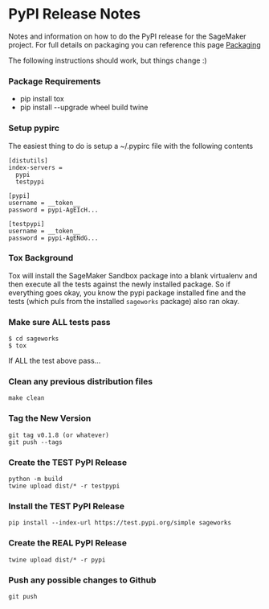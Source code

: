# PyPI Release Notes

Notes and information on how to do the PyPI release for the SageMaker project. For full details on packaging you can reference this page
[Packaging](https://packaging.python.org/tutorials/packaging-projects/#packaging-your-project)

The following instructions should work, but things change :)

### Package Requirements

-   pip install tox
-   pip install \--upgrade wheel build twine

### Setup pypirc

The easiest thing to do is setup a \~/.pypirc file with the following
contents

``` {.bash}
[distutils]
index-servers =
  pypi
  testpypi

[pypi]
username = __token__
password = pypi-AgEIcH...

[testpypi]
username = __token__
password = pypi-AgENdG...

```

### Tox Background

Tox will install the SageMaker Sandbox package into a blank virtualenv and then execute all the tests against the newly installed package. So if everything goes okay, you know the pypi package installed fine and the tests (which puls from the installed `sageworks` package) also ran okay.

### Make sure ALL tests pass

``` {.bash}
$ cd sageworks
$ tox 
```

If ALL the test above pass\...

### Clean any previous distribution files
```
make clean
```
### Tag the New Version
```
git tag v0.1.8 (or whatever)
git push --tags
```

### Create the TEST PyPI Release

``` {.bash}
python -m build
twine upload dist/* -r testpypi
```

### Install the TEST PyPI Release

``` {.bash}
pip install --index-url https://test.pypi.org/simple sageworks
```

### Create the REAL PyPI Release

``` {.bash}
twine upload dist/* -r pypi
```

### Push any possible changes to Github

``` {.bash}
git push
```

